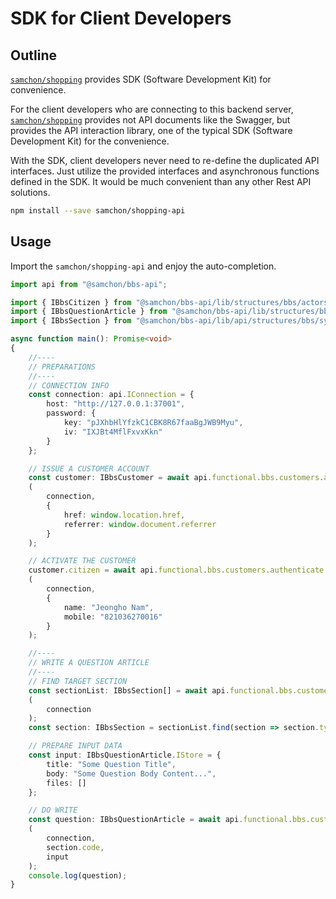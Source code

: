 # SDK for Client Developers
## Outline
[`samchon/shopping`](https://github.com/samchon/backend) provides SDK (Software Development Kit) for convenience.

For the client developers who are connecting to this backend server, [`samchon/shopping`](https://github.com/samchon/backend) provides not API documents like the Swagger, but provides the API interaction library, one of the typical SDK (Software Development Kit) for the convenience.

With the SDK, client developers never need to re-define the duplicated API interfaces. Just utilize the provided interfaces and asynchronous functions defined in the SDK. It would be much convenient than any other Rest API solutions.

```bash
npm install --save samchon/shopping-api
```




## Usage
Import the `samchon/shopping-api` and enjoy the auto-completion.

```typescript
import api from "@samchon/bbs-api";

import { IBbsCitizen } from "@samchon/bbs-api/lib/structures/bbs/actors/IBbsCitizen";
import { IBbsQuestionArticle } from "@samchon/bbs-api/lib/structures/bbs/articles/IBbsQuestionArticle";
import { IBbsSection } from "@samchon/bbs-api/lib/api/structures/bbs/systematic/IBbsSection";

async function main(): Promise<void>
{
    //----
    // PREPARATIONS
    //----
    // CONNECTION INFO
    const connection: api.IConnection = {
        host: "http://127.0.0.1:37001",
        password: {
            key: "pJXhbHlYfzkC1CBK8R67faaBgJWB9Myu",
            iv: "IXJBt4MflFxvxKkn"
        }
    };

    // ISSUE A CUSTOMER ACCOUNT
    const customer: IBbsCustomer = await api.functional.bbs.customers.authenticate.issue
    (
        connection,
        {
            href: window.location.href,
            referrer: window.document.referrer
        }
    );

    // ACTIVATE THE CUSTOMER
    customer.citizen = await api.functional.bbs.customers.authenticate.activate
    (
        connection,
        {
            name: "Jeongho Nam",
            mobile: "821036270016"
        }
    );

    //----
    // WRITE A QUESTION ARTICLE
    //----
    // FIND TARGET SECTION
    const sectionList: IBbsSection[] = await api.functional.bbs.customers.systematic.sections.index
    (
        connection
    );
    const section: IBbsSection = sectionList.find(section => section.type === "qna")!;

    // PREPARE INPUT DATA
    const input: IBbsQuestionArticle.IStore = {
        title: "Some Question Title",
        body: "Some Question Body Content...",
        files: []
    };

    // DO WRITE
    const question: IBbsQuestionArticle = await api.functional.bbs.customers.articles.qna.store
    (
        connection, 
        section.code,
        input
    );
    console.log(question);
}
```